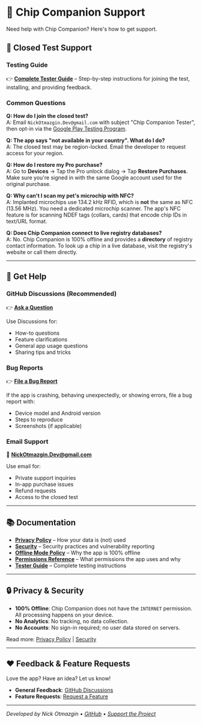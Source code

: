 # 🛟 Chip Companion Support

Need help with Chip Companion? Here's how to get support.

## 🧪 Closed Test Support

### Testing Guide
👉 **[Complete Tester Guide](docs/testers.md)** – Step-by-step instructions for joining the test, installing, and providing feedback.

### Common Questions

**Q: How do I join the closed test?**  
A: Email `NickOtmazgin.Dev@gmail.com` with subject "Chip Companion Tester", then opt-in via the [Google Play Testing Program](https://play.google.com/apps/testing/com.chipcompanion.app.chip_companion).

**Q: The app says "not available in your country". What do I do?**  
A: The closed test may be region-locked. Email the developer to request access for your region.

**Q: How do I restore my Pro purchase?**  
A: Go to **Devices** → Tap the Pro unlock dialog → Tap **Restore Purchases**. Make sure you're signed in with the same Google account used for the original purchase.

**Q: Why can't I scan my pet's microchip with NFC?**  
A: Implanted microchips use 134.2 kHz RFID, which is **not** the same as NFC (13.56 MHz). You need a dedicated microchip scanner. The app's NFC feature is for scanning NDEF tags (collars, cards) that encode chip IDs in text/URL format.

**Q: Does Chip Companion connect to live registry databases?**  
A: No. Chip Companion is 100% offline and provides a **directory** of registry contact information. To look up a chip in a live database, visit the registry's website or call them directly.

---

## 💬 Get Help

### GitHub Discussions (Recommended)
👉 **[Ask a Question](https://github.com/nickotmazgin/chip_companion/discussions)**

Use Discussions for:
- How-to questions
- Feature clarifications
- General app usage questions
- Sharing tips and tricks

### Bug Reports
👉 **[File a Bug Report](https://github.com/nickotmazgin/chip_companion/issues/new?template=bug_report.yml)**

If the app is crashing, behaving unexpectedly, or showing errors, file a bug report with:
- Device model and Android version
- Steps to reproduce
- Screenshots (if applicable)

### Email Support
📧 **NickOtmazgin.Dev@gmail.com**

Use email for:
- Private support inquiries
- In-app purchase issues
- Refund requests
- Access to the closed test

---

## 📚 Documentation

- **[Privacy Policy](PRIVACY_POLICY.md)** – How your data is (not) used
- **[Security](SECURITY.md)** – Security practices and vulnerability reporting
- **[Offline Mode Policy](OFFLINE_MODE_POLICY.md)** – Why the app is 100% offline
- **[Permissions Reference](PERMISSIONS_REFERENCE.md)** – What permissions the app uses and why
- **[Tester Guide](docs/testers.md)** – Complete testing instructions

---

## 🔒 Privacy & Security

- **100% Offline**: Chip Companion does not have the `INTERNET` permission. All processing happens on your device.
- **No Analytics**: No tracking, no data collection.
- **No Accounts**: No sign-in required; no user data stored on servers.

Read more: [Privacy Policy](PRIVACY_POLICY.md) | [Security](SECURITY.md)

---

## ❤️ Feedback & Feature Requests

Love the app? Have an idea? Let us know!

- **General Feedback**: [GitHub Discussions](https://github.com/nickotmazgin/chip_companion/discussions)
- **Feature Requests**: [Request a Feature](https://github.com/nickotmazgin/chip_companion/issues/new?template=feature_request.yml)

---

_Developed by Nick Otmazgin • [GitHub](https://github.com/nickotmazgin/chip_companion) • [Support the Project](https://www.paypal.com/paypalme/nickotmazgin)_

